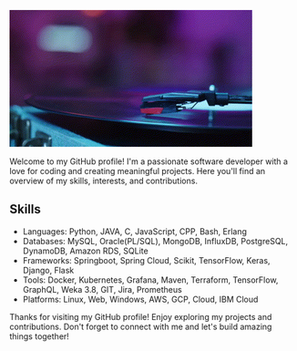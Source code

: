 ![](gitgif.gif)


Welcome to my GitHub profile! I'm a passionate software developer with a love for coding and creating meaningful projects. Here you'll find an overview of my skills, interests, and contributions.

## Skills

- Languages: Python, JAVA, C, JavaScript, CPP, Bash, Erlang
- Databases: MySQL, Oracle(PL/SQL), MongoDB, InfluxDB, PostgreSQL, DynamoDB, Amazon RDS, SQLite
- Frameworks: Springboot, Spring Cloud, Scikit, TensorFlow, Keras, Django, Flask
- Tools: Docker, Kubernetes, Grafana, Maven, Terraform, TensorFlow, GraphQL, Weka 3.8, GIT, Jira, Prometheus
- Platforms: Linux, Web, Windows, AWS, GCP, Cloud, IBM Cloud

Thanks for visiting my GitHub profile! Enjoy exploring my projects and contributions. Don't forget to connect with me and let's build amazing things together!
